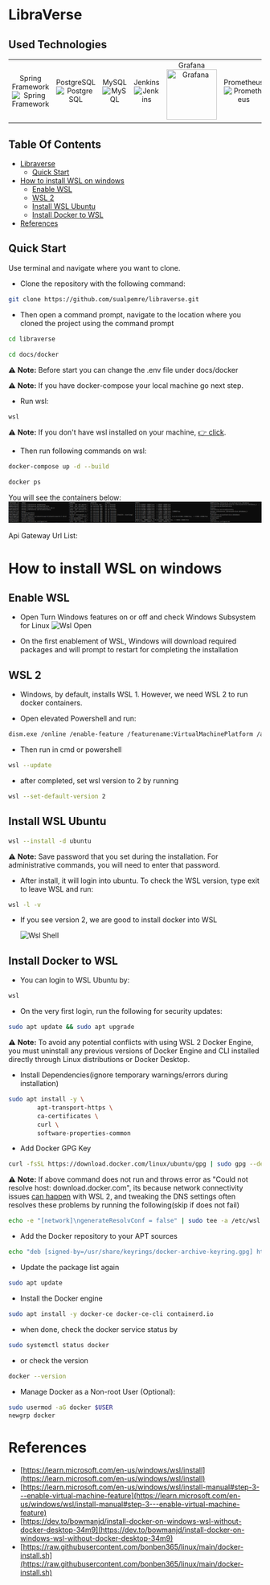 
# LibraVerse


## Used Technologies

<!-- HTML table -->
<table style="width:100%">
    <tr>
        <td style="text-align:center">Spring Framework<br><img src="https://www.vectorlogo.zone/logos/springio/springio-icon.svg" width="100" title="Spring Framework"></td>
        <td style="text-align:center">PostgreSQL<br><img src="https://uxwing.com/wp-content/themes/uxwing/download/brands-and-social-media/postgresql-icon.png" width="100" title="Postgre SQL"></td>
        <td style="text-align:center">MySQL<br><img src="https://edent.github.io/SuperTinyIcons/images/svg/mysql.svg" width="100" title="MySQL"></td>
        <td style="text-align:center">Jenkins<br><img src="https://www.vectorlogo.zone/logos/jenkins/jenkins-icon.svg" width="100" title="Jenkins"></td>
        <td style="text-align:center">Grafana<br><img src="https://edent.github.io/SuperTinyIcons/images/svg/grafana.svg" width="100" height="100" title="Grafana"></td>
        <td style="text-align:center">Prometheus<br><img src="https://www.vectorlogo.zone/logos/prometheusio/prometheusio-icon.svg" width="100" title="Prometheus"></td>
        <td style="text-align:center">Elastic Search<br><img src="https://edent.github.io/SuperTinyIcons/images/svg/elastic.svg" width="100" title="Elastic Search"></td>
        <td style="text-align:center">Kibana<br><img src="https://www.vectorlogo.zone/logos/elasticco_kibana/elasticco_kibana-icon.svg" width="100" title="Kibana"></td>
        <td style="text-align:center">Rabbit MQ<br><img src="https://www.vectorlogo.zone/logos/rabbitmq/rabbitmq-icon.svg" width="100" title="Rabbit MQ"></td>


</tr>
</table>

## Table Of Contents

- [Libraverse](#libraverse)
  - [Quick Start](#quick-start)
- [How to install WSL on windows](#how-to-install-wsl-on-windows)
  - [Enable WSL](#enable-wsl)
  - [WSL 2](#wsl-2)
  - [Install WSL Ubuntu](#install-wsl-ubuntu)
  - [Install Docker to WSL](#install-docker-to-wsl)
- [References](#references)

## Quick Start

Use terminal and navigate where you want to clone.

- Clone the repository with the following command:

```bash
git clone https://github.com/sualpemre/libraverse.git
```

- Then open a command prompt, navigate to the location where you cloned the project using the command prompt


```bash
cd libraverse
```
```bash
cd docs/docker
```
:warning: **Note:** Before start you can change the .env file under docs/docker


:warning: **Note:** If you have docker-compose your local machine go next step.
- Run wsl:
```bash
wsl
```
:warning: **Note:** If you don't have wsl installed on your machine, [👉 click](#with-wsl).

- Then run following commands on wsl:
```bash
docker-compose up -d --build
```  
```bash
docker ps
```  
You will see the containers below:
![Containers](images/containers.png)


Api Gateway Url List:



# How to install WSL on windows

## Enable WSL

- Open Turn Windows features on or off and check Windows Subsystem for Linux
  ![Wsl Open](images/wsl-1.png)

- On the first enablement of WSL, Windows will download required packages and will prompt to restart for completing the installation

## WSL 2

- Windows, by default, installs WSL 1. However, we need WSL 2 to run docker containers.

- Open elevated Powershell and run:
```bash
dism.exe /online /enable-feature /featurename:VirtualMachinePlatform /all /norestart
```  

- Then run in cmd or powershell
```bash
wsl --update
```    

- after completed, set wsl version to 2 by running
```bash
wsl --set-default-version 2
```  

## Install WSL Ubuntu
```bash
wsl --install -d ubuntu
```  

:warning: **Note:** Save password that you set during the installation. For administrative commands, you will need to enter that password.

- After install, it will login into ubuntu. To check the WSL version, type exit to leave WSL and run:
```bash
wsl -l -v
```     

- If you see version 2, we are good to install docker into WSL

  ![Wsl Shell](images/wsl-2.png)

## Install Docker to WSL

- You can login to WSL Ubuntu by:
```bash
wsl
``` 

- On the very first login, run the following for security updates:
```bash
sudo apt update && sudo apt upgrade
``` 
:warning: **Note:** To avoid any potential conflicts with using WSL 2 Docker Engine, you must uninstall any previous versions of Docker Engine and CLI installed directly  through Linux distributions or Docker Desktop.


- Install Dependencies(ignore temporary warnings/errors during installation)
```bash
sudo apt install -y \
        apt-transport-https \
        ca-certificates \
        curl \
        software-properties-common
``` 

- Add Docker GPG Key
```bash
curl -fsSL https://download.docker.com/linux/ubuntu/gpg | sudo gpg --dearmor -o /usr/share/keyrings/docker-archive-keyring.gpg
```  

:warning: **Note:** If above command does not run and throws error as "Could not resolve host: download.docker.com", its because network connectivity issues [can happen](https://github.com/microsoft/WSL/issues?q=is%3Aissue+label%3Anetwork) with WSL 2, and tweaking the DNS settings often resolves these problems by running the following(skip if does not fail)
```bash
echo -e "[network]\ngenerateResolvConf = false" | sudo tee -a /etc/wsl.conf sudo unlink /etc/resolv.conf echo nameserver 1.1.1.1 | sudo tee /etc/resolv.conf
``` 

- Add the Docker repository to your APT sources
```bash
echo "deb [signed-by=/usr/share/keyrings/docker-archive-keyring.gpg] https://download.docker.com/linux/ubuntu $(lsb_release -cs) stable" | sudo tee /etc/apt/sources.list.d/docker.list > /dev/null
``` 

- Update the package list again
```bash
sudo apt update
```   
- Install the Docker engine
```bash
sudo apt install -y docker-ce docker-ce-cli containerd.io
``` 
- when done, check the docker service status by
```bash
sudo systemctl status docker
```   

- or check the version
```bash
docker --version
```     

- Manage Docker as a Non-root User (Optional):
```bash
sudo usermod -aG docker $USER 
newgrp docker
```   


# References

- [https://learn.microsoft.com/en-us/windows/wsl/install](https://learn.microsoft.com/en-us/windows/wsl/install)
- [https://learn.microsoft.com/en-us/windows/wsl/install-manual#step-3---enable-virtual-machine-feature](https://learn.microsoft.com/en-us/windows/wsl/install-manual#step-3---enable-virtual-machine-feature)
- [https://dev.to/bowmanjd/install-docker-on-windows-wsl-without-docker-desktop-34m9](https://dev.to/bowmanjd/install-docker-on-windows-wsl-without-docker-desktop-34m9)
- [https://raw.githubusercontent.com/bonben365/linux/main/docker-install.sh](https://raw.githubusercontent.com/bonben365/linux/main/docker-install.sh)